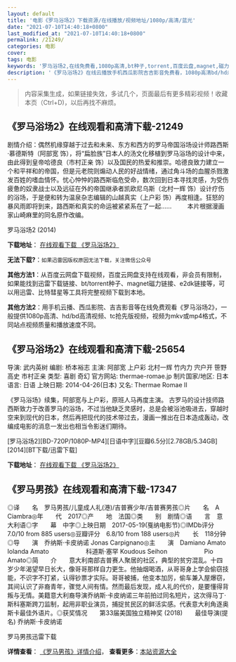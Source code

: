```yaml
---
layout: default
title: '电影《罗马浴场2》下载资源/在线播放/视频地址/1080p/高清/蓝光'
date: "2021-07-10T14:40:18+0800"
last_modified_at: "2021-07-10T14:40:18+0800"
permalink: /21249/
categories: 电影
cover:
tags: 电影
keywords: '罗马浴场2,在线免费看,1080p高清,bt种子,torrent,百度云盘,magnet,磁力链,迅雷下载资源'
description: '《罗马浴场2》在线云播放手机西瓜影院吉吉影音免费看，1080p高清bd/hd未删减完整版和tc抢先枪版，mkv/mp4格式，附带bt/torrent种子、magnet/磁力链、百度云盘、网盘资源迅雷下载链接'
---
```


>内容采集生成，如果链接失效，多试几个，页面最后有更多精彩视频！收藏本页（Ctrl+D)，以后再找不麻烦。


## 《罗马浴场2》在线观看和高清下载-21249

剧情介绍：偶然机缘穿越于过去和未来、东方和西方的罗马帝国浴场设计师路西斯·慕德斯特（阿部宽 饰），将“扁脸族”日本人的汤文化移植到罗马浴场的设计中来，由此得到皇帝哈德良（市村正亲 饰）以及国民的热爱和推崇。哈德良致力建立一个和平祥和的帝国，但是元老院则煽动人民的好战情绪，通过角斗场的血腥杀戮激发百姓的嗜血情怀。忧心忡忡的路西斯临危受命，数次回到日本寻找灵感，为受伤疲惫的奴隶战士以及远征在外的帝国继承者凯欧尼乌斯（北村一辉 饰）设计疗伤的浴场，于是便和转为温泉杂志编辑的山越真实（上户彩 饰）再度相逢。狂怒的暴风雨即将到来，路西斯和真实的命运被紧紧系在了一起……  　　本片根据漫画家山崎麻里的同名原作改编。


罗马浴场2 (2014)

**下载地址**： [在线观看下载 《罗马浴场2》](https://www.btbtdy.me/btdy/dy1383.html) 


**无法下载?**：`如果迅雷因版权原因无法下载，关注微信公众号 `

**其他方法1**：从百度云网盘下载视频，百度云网盘支持在线观看，非会员有限制，如果能找到迅雷下载链接、bt/torrent种子、magnet磁力链接、e2dk链接等，可以用迅雷、比特彗星等工具将完整视频下载到本地。

**其他方法2**：用手机云播、西瓜影院、吉吉影音等在线免费观看《罗马浴场2》，一般提供1080p高清、hd/bd高清视频、tc抢先版视频，视频为mkv或mp4格式，不同站点视频质量和播放速度不同。


## 《罗马浴场2》在线观看和高清下载-25654

导演: 武内英树 编剧: 桥本裕志 主演: 阿部宽 上户彩 北村一辉 竹内力 宍户开 笹野高史 市村正亲 类型: 喜剧 奇幻 官方网站: thermae-romae.jp 制片国家/地区: 日本 语言: 日语 上映日期: 2014-04-26(日本) 又名: Thermae Romae Ⅱ

《罗马浴场》续集，阿部宽与上户彩，原班人马再度主演。 古罗马的设计技师路西斯致力于改善罗马的浴场，不过当他缺乏灵感时，总是会被浴池吸进去，穿越时空来到现代的日本，然后再把现代的技术带过去，漫画一推出在日本造成轰动，改编成电影的消息一发出也相当令影迷们期待。


[罗马浴场2][BD-720P/1080P-MP4][日语中字][豆瓣6.5分][2.78GB/5.34GB][2014][BT下载/迅雷下载]

**下载地址**： [在线观看下载 《罗马浴场2》](https://www.btdx8.com/torrent/thermae_romae_2_2014.html) 


## 《罗马男孩》在线观看和高清下载-17347

◎译　　名　罗马男孩/儿童成人礼(港)/吉普赛少年/吉普赛男孩◎片　　名　A Ciambra◎年　　代　2017◎产　　地　法国◎类　　别　剧情◎语　　言　意大利语◎字　　幕　中字◎上映日期　2017-05-19(戛纳电影节)◎IMDb评分 7.0/10 from 885 users◎豆瓣评分　6.8/10 from 188 users◎片　　长　118分钟◎导　　演　乔纳斯·卡皮纳诺 Jonas Carpignano◎主　　演　Damiano Amato　　　　　　Iolanda Amato　　　　　　科道斯·塞罕 Koudous Seihon　　　　　　Pio Amato◎简　　介　　意大利南部吉普赛人聚居的社区，典型的贫穷混乱。十四岁少年渴望早日长大，像哥哥那样自力更生。他抽烟喝酒，从哥哥身上学会偷窃技能，不识字不打紧，认得钞票才实际。哥哥被捕，他变本加厉，偷车兼入屋爆窃，其间认识了非裔青年，骤觉人间有情。然而最后发现，成人礼的代价，是要懂得背叛与无情。美籍意大利裔导演乔纳斯·卡皮纳诺三年前拍过同名短片，这次得马丁·斯科塞斯跨刀监制，起用非职业演员，捕捉贫民区的鲜活实感。代表意大利角逐奥斯卡最佳外语片。◎获奖情况　　第33届美国独立精神奖 (2018)　　最佳导演(提名) 乔纳斯·卡皮纳诺


罗马男孩迅雷下载

**详情查看**： [《罗马男孩》详情介绍](/movie/17347/)， **查看更多**：[本站资源大全](/movie/t/all/)

